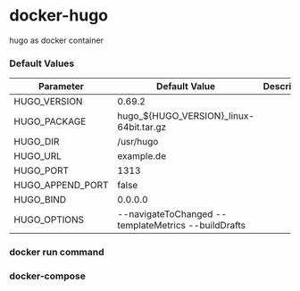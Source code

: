 # docker-hugo
hugo as docker container

### Default Values
| Parameter        | Default Value                                       | Description
| -----------------|-----------------------------------------------------|------------------
| HUGO_VERSION     | 0.69.2                                              ||
| HUGO_PACKAGE     | hugo_${HUGO_VERSION}_linux-64bit.tar.gz             ||
| HUGO_DIR         | /usr/hugo                                           ||
| HUGO_URL         | example.de                                          ||
| HUGO_PORT        | 1313                                                ||
| HUGO_APPEND_PORT | false                                               ||
| HUGO_BIND        | 0.0.0.0                                             ||
| HUGO_OPTIONS     | --navigateToChanged --templateMetrics --buildDrafts ||

### docker run command

### docker-compose
